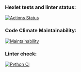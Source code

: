 ### Hexlet tests and linter status:
[![Actions Status](https://github.com/1TWG/python-project-lvl1/workflows/hexlet-check/badge.svg)](https://github.com/1TWG/python-project-lvl1/actions)

### Code Climate Maintainability:
[![Maintainability](https://api.codeclimate.com/v1/badges/a99a88d28ad37a79dbf6/maintainability)](https://codeclimate.com/github/1TWG/python-project-lvl1)

### Linter check:
[![Python CI](https://github.com/1TWG/python-project-lvl1/workflows/lint/badge.svg)](https://github.com/1TWG/python-project-lvl1/actions)